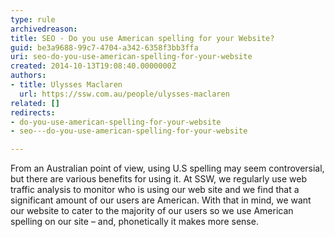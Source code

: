 ```yaml
---
type: rule
archivedreason: 
title: SEO - Do you use American spelling for your Website?
guid: be3a9688-99c7-4704-a342-6358f3bb3ffa
uri: seo-do-you-use-american-spelling-for-your-website
created: 2014-10-13T19:08:40.0000000Z
authors:
- title: Ulysses Maclaren
  url: https://ssw.com.au/people/ulysses-maclaren
related: []
redirects:
- do-you-use-american-spelling-for-your-website
- seo---do-you-use-american-spelling-for-your-website

---
```


From an Australian point of view, using U.S spelling may seem controversial, but there are various benefits for using it. At SSW, we regularly use web traffic analysis to monitor who is using our web site and we find that a significant amount of our users are American. With that in mind, we want our website to cater to the majority of our users so we use American spelling on our site – and, phonetically it makes more sense.

<!--endintro-->
